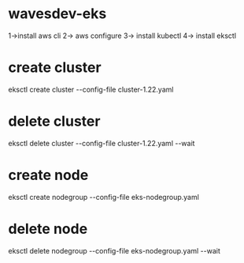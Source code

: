 # wavesdev-eks
1->install aws cli
2-> aws configure 
3-> install kubectl
4-> install eksctl



# create cluster
eksctl create cluster --config-file cluster-1.22.yaml

# delete cluster
eksctl delete cluster --config-file cluster-1.22.yaml  --wait

# create node
eksctl create nodegroup --config-file eks-nodegroup.yaml


# delete node
eksctl delete nodegroup --config-file eks-nodegroup.yaml --wait
